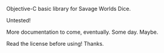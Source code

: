 Objective-C basic library for Savage Worlds Dice. 

Untested! 

More documentation to come, eventually. Some day. Maybe. 

Read the license before using! Thanks.
